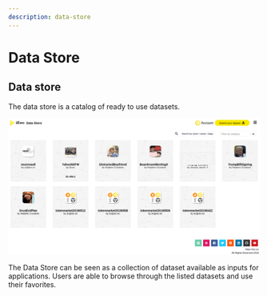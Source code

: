 ```yaml
---
description: data-store
---
```


# Data Store

## Data store

The data store is a catalog of ready to use datasets.

![Data Store](.gitbook/assets/datastore.png)

The Data Store can be seen as a collection of dataset available as inputs for applications. Users are able to browse through the listed datasets and use their favorites.

